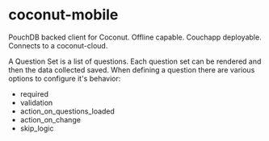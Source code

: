 # coconut-mobile
PouchDB backed client for Coconut. Offline capable. Couchapp deployable. Connects to a coconut-cloud.

A Question Set is a list of questions. Each question set can be rendered and then the data collected saved. When defining a question there are various options to configure it's behavior:

  * required
  * validation
  * action_on_questions_loaded
  * action_on_change
  * skip_logic

